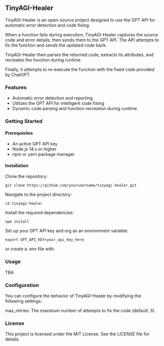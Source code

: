 
## TinyAGI-Healer

TinyAGI-Healer is an open-source project designed to use the GPT API for automatic error detection and code fixing. 

When a function fails during execution, TinyAGI-Healer captures the source code and error details, then sends them to the GPT API. The API attempts to fix the function and sends the updated code back. 

TinyAGI-Healer then parses the returned code, extracts its attributes, and recreates the function during runtime. 

Finally, it attempts to re-execute the function with the fixed code provided by ChatGPT.

### Features
* Automatic error detection and reporting
* Utilizes the GPT API for intelligent code fixing
* Dynamic code parsing and function recreation during runtime

### Getting Started

#### Prerequisites
* An active GPT API key
* Node.js 14.x or higher
* npm or yarn package manager

#### Installation
Clone the repository:

```
git clone https://github.com/yourusername/tinyagi-healer.git
```

Navigate to the project directory:

```
cd tinyagi-healer
```

Install the required dependencies:

```
npm install
```

Set up your GPT API key and org as an environment variable:

```
export GPT_API_KEY=your_api_key_here
```

or create a .env file with.


### Usage
TBA

### Configuration
You can configure the behavior of TinyAGI-Healer by modifying the following settings:

max_retries: The maximum number of attempts to fix the code (default: 3).


### License
This project is licensed under the MIT License. See the LICENSE file for details.
